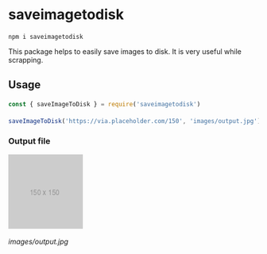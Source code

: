 # saveimagetodisk

```
npm i saveimagetodisk
```

This package helps to easily save images to disk. It is very useful while scrapping.

## Usage

```javascript
const { saveImageToDisk } = require('saveimagetodisk')

saveImageToDisk('https://via.placeholder.com/150', 'images/output.jpg')
```

### Output file

![images/output.jpg](https://github.com/karthickthankyou/saveimagetodisk/blob/main/images/output.jpg?raw=true)

_images/output.jpg_
